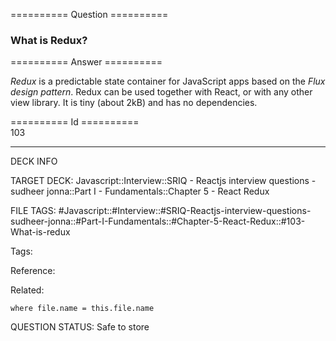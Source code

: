 ========== Question ==========  

### What is Redux?  

========== Answer ==========  

_Redux_ is a predictable state container for JavaScript apps based on the _Flux design pattern_. Redux can be used together with React, or with any other view library. It is tiny (about 2kB) and has no dependencies.

========== Id ==========  
103

---

DECK INFO

TARGET DECK: Javascript::Interview::SRIQ - Reactjs interview questions - sudheer jonna::Part I - Fundamentals::Chapter 5 - React Redux

FILE TAGS: #Javascript::#Interview::#SRIQ-Reactjs-interview-questions-sudheer-jonna::#Part-I-Fundamentals::#Chapter-5-React-Redux::#103-What-is-redux

Tags:

Reference:

Related:

```dataview
where file.name = this.file.name
```

QUESTION STATUS: Safe to store
